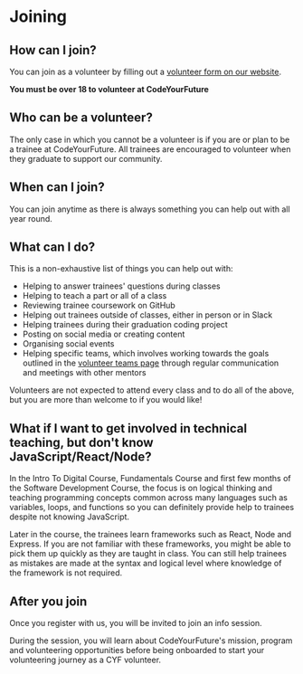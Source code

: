 # Joining

## How can I join?

You can join as a volunteer by filling out a [volunteer form on our website](https://codeyourfuture.io/volunteers/).

**You must be over 18 to volunteer at CodeYourFuture**

## Who can be a volunteer?

The only case in which you cannot be a volunteer is if you are or plan to be a trainee at CodeYourFuture. All trainees are encouraged to volunteer when they graduate to support our community.

## When can I join?

You can join anytime as there is always something you can help out with all year round.

## What can I do?

This is a non-exhaustive list of things you can help out with:

* Helping to answer trainees' questions during classes
* Helping to teach a part or all of a class
* Reviewing trainee coursework on GitHub
* Helping out trainees outside of classes, either in person or in Slack
* Helping trainees during their graduation coding project
* Posting on social media or creating content
* Organising social events
* Helping specific teams, which involves working towards the goals outlined in the [volunteer teams page](https://github.com/CodeYourFuture/DocsV2/tree/e9aebc0f2d97ba4e65a510fcf287c1d11f6ee70d/organisation/volunteers/teams.md) through regular communication and meetings with other mentors

Volunteers are not expected to attend every class and to do all of the above, but you are more than welcome to if you would like!

## What if I want to get involved in technical teaching, but don't know JavaScript/React/Node?

In the Intro To Digital Course, Fundamentals Course and first few months of the Software Development Course, the focus is on logical thinking and teaching programming concepts common across many languages such as variables, loops, and functions so you can definitely provide help to trainees despite not knowing JavaScript.

Later in the course, the trainees learn frameworks such as React, Node and Express. If you are not familiar with these frameworks, you might be able to pick them up quickly as they are taught in class. You can still help trainees as mistakes are made at the syntax and logical level where knowledge of the framework is not required.

## After you join

Once you register with us, you will be invited to join an info session.

During the session, you will learn about CodeYourFuture's mission, program and volunteering opportunities before being onboarded to start your volunteering journey as a CYF volunteer.
